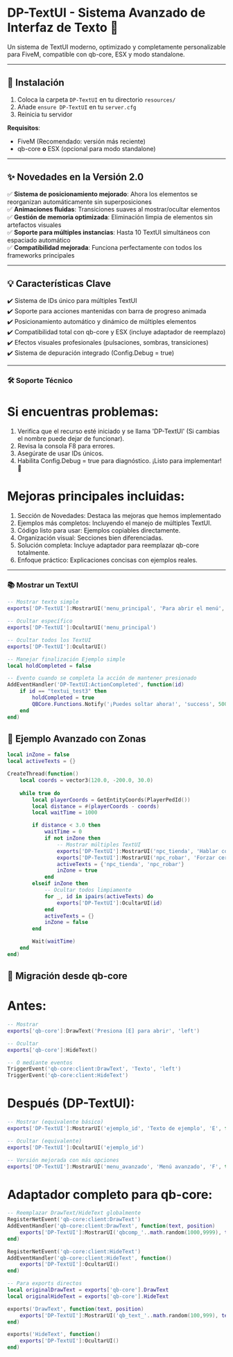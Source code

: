 # DP-TextUI - Sistema Avanzado de Interfaz de Texto 🚀
Un sistema de TextUI moderno, optimizado y completamente personalizable para FiveM, compatible con qb-core, ESX y modo standalone.

---

## 🔧 Instalación
1. Coloca la carpeta `DP-TextUI` en tu directorio `resources/`
2. Añade `ensure DP-TextUI` en tu `server.cfg`
3. Reinicia tu servidor

**Requisitos**:
- FiveM (Recomendado: versión más reciente)
- qb-core **o** ESX (opcional para modo standalone)

---

## ✨ Novedades en la Versión 2.0
✅ **Sistema de posicionamiento mejorado**: Ahora los elementos se reorganizan automáticamente sin superposiciones  
✅ **Animaciones fluidas**: Transiciones suaves al mostrar/ocultar elementos  
✅ **Gestión de memoria optimizada**: Eliminación limpia de elementos sin artefactos visuales  
✅ **Soporte para múltiples instancias**: Hasta 10 TextUI simultáneos con espaciado automático  
✅ **Compatibilidad mejorada**: Funciona perfectamente con todos los frameworks principales

---

## 💡 Características Clave
✔️ Sistema de IDs único para múltiples TextUI  
✔️ Soporte para acciones mantenidas con barra de progreso animada  
✔️ Posicionamiento automático y dinámico de múltiples elementos  
✔️ Compatibilidad total con qb-core y ESX (incluye adaptador de reemplazo)
✔️ Efectos visuales profesionales (pulsaciones, sombras, transiciones)  
✔️ Sistema de depuración integrado (Config.Debug = true)

---

### 🛠 Soporte Técnico
# Si encuentras problemas:
1. Verifica que el recurso esté iniciado y se llama 'DP-TextUI' (Si cambias el nombre puede dejar de funcionar).
2. Revisa la consola F8 para errores.
3. Asegúrate de usar IDs únicos.
4. Habilita Config.Debug = true para diagnóstico.
   ¡Listo para implementar! 🎉

# Mejoras principales incluidas:
1. Sección de Novedades: Destaca las mejoras que hemos implementado
2. Ejemplos más completos: Incluyendo el manejo de múltiples TextUI.
3. Código listo para usar: Ejemplos copiables directamente.
4. Organización visual: Secciones bien diferenciadas.
5. Solución completa: Incluye adaptador para reemplazar qb-core totalmente.
6. Enfoque práctico: Explicaciones concisas con ejemplos reales.

---

### 📚 Mostrar un TextUI
```lua
-- Mostrar texto simple
exports['DP-TextUI']:MostrarUI('menu_principal', 'Para abrir el menú', 'E', false)

-- Ocultar específico
exports['DP-TextUI']:OcultarUI('menu_principal')

-- Ocultar todos los TextUI
exports['DP-TextUI']:OcultarUI()

-- Manejar finalización Ejemplo simple
local holdCompleted = false

-- Evento cuando se completa la acción de mantener presionado
AddEventHandler('DP-TextUI:ActionCompleted', function(id)
    if id == "textui_test3" then
        holdCompleted = true
        QBCore.Functions.Notify('¡Puedes soltar ahora!', 'success', 5000)
    end
end)
```

## 📍 Ejemplo Avanzado con Zonas
```lua
local inZone = false
local activeTexts = {}

CreateThread(function()
    local coords = vector3(120.0, -200.0, 30.0)
    
    while true do
        local playerCoords = GetEntityCoords(PlayerPedId())
        local distance = #(playerCoords - coords)
        local waitTime = 1000

        if distance < 3.0 then
            waitTime = 0
            if not inZone then
                -- Mostrar múltiples TextUI
                exports['DP-TextUI']:MostrarUI('npc_tienda', 'Hablar con vendedor', 'E', false)
                exports['DP-TextUI']:MostrarUI('npc_robar', 'Forzar cerradura', 'F', true, 3000)
                activeTexts = {'npc_tienda', 'npc_robar'}
                inZone = true
            end
        elseif inZone then
            -- Ocultar todos limpiamente
            for _, id in ipairs(activeTexts) do
                exports['DP-TextUI']:OcultarUI(id)
            end
            activeTexts = {}
            inZone = false
        end

        Wait(waitTime)
    end
end)
```


## 🔄 Migración desde qb-core
# Antes:
```lua
-- Mostrar
exports['qb-core']:DrawText('Presiona [E] para abrir', 'left')

-- Ocultar
exports['qb-core']:HideText()

-- O mediante eventos
TriggerEvent('qb-core:client:DrawText', 'Texto', 'left')
TriggerEvent('qb-core:client:HideText')
```

# Después (DP-TextUI):
```lua
-- Mostrar (equivalente básico)
exports['DP-TextUI']:MostrarUI('ejemplo_id', 'Texto de ejemplo', 'E', false)

-- Ocultar (equivalente)
exports['DP-TextUI']:OcultarUI('ejemplo_id')

-- Versión mejorada con más opciones
exports['DP-TextUI']:MostrarUI('menu_avanzado', 'Menú avanzado', 'F', true, 2000)
```

# Adaptador completo para qb-core:
```lua
-- Reemplazar DrawText/HideText globalmente
RegisterNetEvent('qb-core:client:DrawText')
AddEventHandler('qb-core:client:DrawText', function(text, position)
    exports['DP-TextUI']:MostrarUI('qbcomp_'..math.random(1000,9999), text, 'E', false)
end)

RegisterNetEvent('qb-core:client:HideText')
AddEventHandler('qb-core:client:HideText', function()
    exports['DP-TextUI']:OcultarUI()
end)

-- Para exports directos
local originalDrawText = exports['qb-core'].DrawText
local originalHideText = exports['qb-core'].HideText

exports('DrawText', function(text, position)
    exports['DP-TextUI']:MostrarUI('qb_text_'..math.random(100,999), text, 'E', false)
end)

exports('HideText', function()
    exports['DP-TextUI']:OcultarUI()
end)
```
